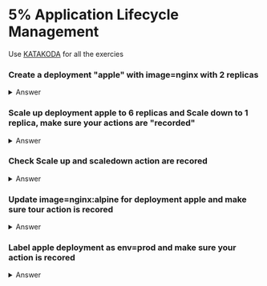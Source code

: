 # 5% Application Lifecycle Management

Use [KATAKODA](https://www.katacoda.com/courses/kubernetes/playground) for all the exercies


### Create a deployment "apple" with image=nginx with 2 replicas 

<details><summary>Answer</summary>
<p>

```bash
kubectl run apple --image=nginx --replicas=2
```

</p>
</details>

### Scale up deployment apple to 6 replicas and Scale down to 1 replica, make sure your actions are "recorded"

<details><summary>Answer</summary>
<p>

```bash
kubectl scale deployment apple --replicas=6 --record
kubectl scale deployment apple --replicas=1 --record
```

</p>
</details>

### Check Scale up and scaledown action are recored

<details><summary>Answer</summary>
<p>

```bash
kubectl rollout history deployment apple
```

</p>
</details>

### Update image=nginx:alpine for deployment apple and make sure tour action is recored

<details><summary>Answer</summary>
<p>

```bash
kubectl set image deploy apple apple=nginx:alpine --record=true
```

</p>
</details>

### Label apple deployment as env=prod and make sure your action is recored

<details><summary>Answer</summary>
<p>

```bash
kubectl label deployment apple env=prod --record
```

</p>
</details>



